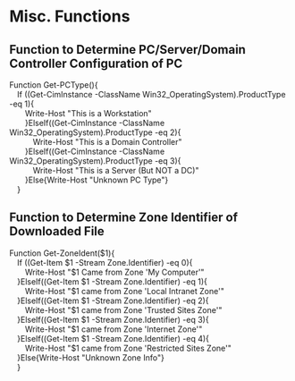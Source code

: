 # Misc. Functions

## Function to Determine PC/Server/Domain Controller Configuration of PC
<p>Function Get-PCType(){
<br>&emsp;If ((Get-CimInstance -ClassName Win32_OperatingSystem).ProductType -eq 1){
<br>&emsp;&emsp;Write-Host "This is a Workstation"
<br>&emsp;&emsp;}ElseIf((Get-CimInstance -ClassName Win32_OperatingSystem).ProductType -eq 2){
<br>&emsp;&emsp;&emsp;Write-Host "This is a Domain Controller"
<br>&emsp;&emsp;}ElseIf((Get-CimInstance -ClassName Win32_OperatingSystem).ProductType -eq 3){
<br>&emsp;&emsp;&emsp;Write-Host "This is a Server (But NOT a DC)"
<br>&emsp;&emsp;}Else{Write-Host "Unknown PC Type"}
<br>&emsp;}

## Function to Determine Zone Identifier of Downloaded File
<p>Function Get-ZoneIdent($1){
<br>&emsp;If ((Get-Item $1 -Stream Zone.Identifier) -eq 0){
<br>&emsp;&emsp;Write-Host "$1 Came from Zone 'My Computer'"
<br>&emsp;}ElseIf((Get-Item $1 -Stream Zone.Identifier) -eq 1){
<br>&emsp;&emsp;Write-Host "$1 came from Zone 'Local Intranet Zone'"
<br>&emsp;}ElseIf((Get-Item $1 -Stream Zone.Identifier) -eq 2){
<br>&emsp;&emsp;Write-Host "$1 came from Zone 'Trusted Sites Zone'"
<br>&emsp;}ElseIf((Get-Item $1 -Stream Zone.Identifier) -eq 3){
<br>&emsp;&emsp;Write-Host "$1 came from Zone 'Internet Zone'" 
<br>&emsp;}ElseIf((Get-Item $1 -Stream Zone.Identifier) -eq 4){
<br>&emsp;&emsp;Write-Host "$1 came from Zone 'Restricted Sites Zone'" 
<br>&emsp;}Else{Write-Host "Unknown Zone Info"}
<br>&emsp;}
